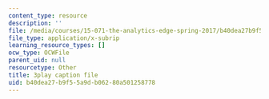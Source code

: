 ```yaml
---
content_type: resource
description: ''
file: /media/courses/15-071-the-analytics-edge-spring-2017/b40dea27b9f55a9db06280a501258778_EtlZAMQ2gc.vtt
file_type: application/x-subrip
learning_resource_types: []
ocw_type: OCWFile
parent_uid: null
resourcetype: Other
title: 3play caption file
uid: b40dea27-b9f5-5a9d-b062-80a501258778
---
```

